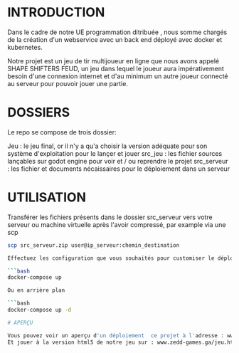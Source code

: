# INTRODUCTION

Dans le cadre de notre UE programmation ditribuée , nous somme chargés de la création d'un webservice avec un back end déployé avec docker et kubernetes.

Notre projet est un jeu de tir multijoueur en ligne que nous avons appelé SHAPE SHIFTERS FEUD, un jeu dans lequel le  joueur aura impérativement besoin d'une connexion internet et d'au minimum un autre joueur connecté au serveur pour pouvoir jouer une partie.

# DOSSIERS

Le repo se compose de trois dossier:

Jeu : le jeu final, or il n'y a qu'a choisir la version adéquate pour son système d'exploitation pour le  lançer et jouer
src_jeu : les fichier sources lançables sur godot engine pour voir et / ou reprendre le projet
src_serveur : les fichier et documents nécaissaires pour le déploiement dans un serveur

# UTILISATION

Transférer les fichiers présents dans le dossier src_serveur vers votre serveur ou machine virtuelle après l'avoir compressé, par example via une scp

```bash
scp src_serveur.zip user@ip_serveur:chemin_destination

Effectuez les configuration que vous souhaités pour customiser le déploiement (site web,  ports ....), puis dans le meme dossier que le fichier docker-compose.yml lancer la commande :

```bash
docker-compose up

Ou en arrière plan

```bash
docker-compose up -d

# APERÇU

Vous pouvez voir un aperçu d'un déploiement  ce projet à l'adresse : www.zedd-games.ga
Et jouer à la version html5 de notre jeu sur : www.zedd-games.ga/jeu.html 
